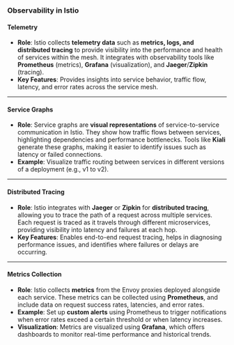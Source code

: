 ### Observability in Istio

#### Telemetry
- **Role**: Istio collects **telemetry data** such as **metrics, logs, and distributed tracing** to provide visibility into the performance and health of services within the mesh. It integrates with observability tools like **Prometheus** (metrics), **Grafana** (visualization), and **Jaeger**/**Zipkin** (tracing).
- **Key Features**: Provides insights into service behavior, traffic flow, latency, and error rates across the service mesh.

---

#### Service Graphs
- **Role**: Service graphs are **visual representations** of service-to-service communication in Istio. They show how traffic flows between services, highlighting dependencies and performance bottlenecks. Tools like **Kiali** generate these graphs, making it easier to identify issues such as latency or failed connections.
- **Example**: Visualize traffic routing between services in different versions of a deployment (e.g., v1 to v2).

---

#### Distributed Tracing
- **Role**: Istio integrates with **Jaeger** or **Zipkin** for **distributed tracing**, allowing you to trace the path of a request across multiple services. Each request is traced as it travels through different microservices, providing visibility into latency and failures at each hop.
- **Key Features**: Enables end-to-end request tracing, helps in diagnosing performance issues, and identifies where failures or delays are occurring.

---

#### Metrics Collection
- **Role**: Istio collects **metrics** from the Envoy proxies deployed alongside each service. These metrics can be collected using **Prometheus**, and include data on request success rates, latencies, and error rates.
- **Example**: Set up **custom alerts** using Prometheus to trigger notifications when error rates exceed a certain threshold or when latency increases.
- **Visualization**: Metrics are visualized using **Grafana**, which offers dashboards to monitor real-time performance and historical trends.

